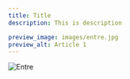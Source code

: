 ```yaml
---
title: Title
description: This is description

preview_image: images/entre.jpg
preview_alt: Article 1
---
```


![Entre](images/entre.jpg)

